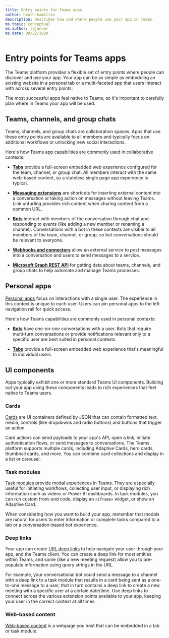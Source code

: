 ```yaml
---
title: Entry points for Teams apps
author: heath-hamilton
description: Describes how and where people use your app in Teams.
ms.topic: conceptual
ms.author: lajanuar
ms.date: 09/22/2020
---
```

# Entry points for Teams apps

The Teams platform provides a flexible set of entry points where people can discover and use your app. Your app can be as simple as embedding an existing website in a personal tab or a multi-faceted app that users interact with across several entry points.

The most successful apps feel native to Teams, so it's important to carefully plan where in Teams your app will be used.

## Teams, channels, and group chats

Teams, channels, and group chats are collaboration spaces. Apps that use these entry points are available to all members and typically focus on additional workflows or unlocking new social interactions.

Here's how Teams app capabilities are commonly used in collaborative contexts:

* [**Tabs**](~/tabs/what-are-tabs.md) provide a full-screen embedded web experience configured for the team, channel, or group chat. All members interact with the same web-based content, so a stateless single page app experience is typical.

* [**Messaging extensions**](~/messaging-extensions/what-are-messaging-extensions.md) are shortcuts for inserting external content into a conversation or taking action on messages without leaving Teams. Link unfurling provides rich content when sharing content from a common URL.

* [**Bots**](~/bots/what-are-bots.md) interact with members of the conversation through chat and responding to events (like adding a new member or renaming a channel). Conversations with a bot in these contexts are visible to all members of the team, channel, or group, so bot conversations should be relevant to everyone.

* [**Webhooks and connectors**](~/webhooks-and-connectors/what-are-webhooks-and-connectors.md) allow an external service to post messages into a conversation and users to send messages to a service.

* [**Microsoft Graph REST API**](https://docs.microsoft.com/graph/teams-concept-overview) for getting data about teams, channels, and group chats to help automate and manage Teams processes.

## Personal apps

[Personal apps](~/concepts/design/personal-apps.md) focus on interactions with a single user. The experience in this context is unique to each user. Users can pin personal apps to the left navigation rail for quick access.

Here's how Teams capabilities are commonly used in personal contexts:

* [**Bots**](~/bots/what-are-bots.md) have one-on-one conversations with a user. Bots that require multi-turn conversations or provide notifications relevant only to a specific user are best suited in personal contexts.

* [**Tabs**](~/tabs/what-are-tabs.md) provide a full-screen embedded web experience that's meaningful to individual users.

## UI components

Apps typically exhibit one or more standard Teams UI components. Building out your app using these components leads to rich experiences that feel native to Teams users.

### Cards

[Cards](~/task-modules-and-cards/what-are-cards.md) are UI containers defined by JSON that can contain formatted text, media, controls (like dropdowns and radio buttons) and buttons that trigger an action.

Card actions can send payloads to your app's API, open a link, initiate authentication flows, or send messages to conversations. The Teams platform supports multiple cards, including Adaptive Cards, hero cards, thumbnail cards, and more. You can combine card collections and display in a list or carousel.

### Task modules

[Task modules](~/task-modules-and-cards/what-are-task-modules.md) provide modal experiences in Teams. They are especially useful for initiating workflows, collecting user input, or displaying rich information such as videos or Power BI dashboards. In task modules, you can run custom front-end code, display an `<iframe>` widget, or show an Adaptive Card.

When considering how you want to build your app, remember that modals are natural for users to enter information or complete tasks compared to a tab or a conversation-based bot experience.

### Deep links

Your app can create [URL deep links](~/concepts/build-and-test/deep-links.md) to help navigate your user through your app, and the Teams client. You can create a deep link for most entities within Teams, and some (like a new meeting request) allow you to pre-populate information using query strings in the URL.

For example, your conversational bot could send a message to a channel with a deep link to a task module that results in a card being sent as a one-to-one message to a user, that in turn contains a deep link to create a new meeting with a specific user at a certain date/time. Use deep links to connect across the various extension points available to your app, keeping your user in the correct context at all times.

### Web-based content

[Web-based content](~/tabs/how-to/create-tab-pages/content-page.md) is a webpage you host that can be embedded in a tab or task module.
